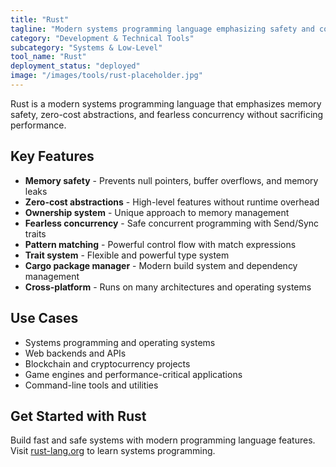 ```yaml
---
title: "Rust"
tagline: "Modern systems programming language emphasizing safety and concurrency"
category: "Development & Technical Tools"
subcategory: "Systems & Low-Level"
tool_name: "Rust"
deployment_status: "deployed"
image: "/images/tools/rust-placeholder.jpg"
---
```

Rust is a modern systems programming language that emphasizes memory safety, zero-cost abstractions, and fearless concurrency without sacrificing performance.

## Key Features

- **Memory safety** - Prevents null pointers, buffer overflows, and memory leaks
- **Zero-cost abstractions** - High-level features without runtime overhead
- **Ownership system** - Unique approach to memory management
- **Fearless concurrency** - Safe concurrent programming with Send/Sync traits
- **Pattern matching** - Powerful control flow with match expressions
- **Trait system** - Flexible and powerful type system
- **Cargo package manager** - Modern build system and dependency management
- **Cross-platform** - Runs on many architectures and operating systems

## Use Cases

- Systems programming and operating systems
- Web backends and APIs
- Blockchain and cryptocurrency projects
- Game engines and performance-critical applications
- Command-line tools and utilities

## Get Started with Rust

Build fast and safe systems with modern programming language features. Visit [rust-lang.org](https://rust-lang.org) to learn systems programming.